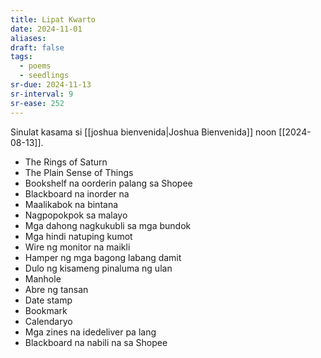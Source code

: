 ```yaml
---
title: Lipat Kwarto
date: 2024-11-01
aliases: 
draft: false
tags:
  - poems
  - seedlings
sr-due: 2024-11-13
sr-interval: 9
sr-ease: 252
---
```

Sinulat kasama si [[joshua bienvenida|Joshua Bienvenida]] noon [[2024-08-13]].

- The Rings of Saturn
- The Plain Sense of Things
- Bookshelf na oorderin palang sa Shopee
- Blackboard na inorder na
- Maalikabok na bintana
- Nagpopokpok sa malayo
- Mga dahong nagkukubli sa mga bundok
- Mga hindi natuping kumot
- Wire ng monitor na maikli
- Hamper ng mga bagong labang damit
- Dulo ng kisameng pinaluma ng ulan
- Manhole
- Abre ng tansan
- Date stamp
- Bookmark
- Calendaryo
- Mga zines na idedeliver pa lang
- Blackboard na nabili na sa Shopee
